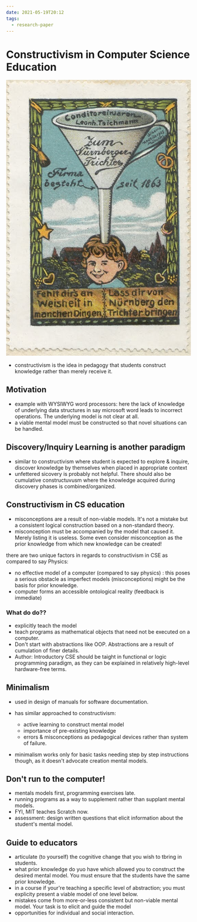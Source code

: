 ```yaml
---
date: 2021-05-19T20:12
tags: 
  - research-paper
---
```


# Constructivism in Computer Science Education

![Nuremberg funnel](static/nuremberg_funnel.png)

- constructivism is the idea in pedagogy that students construct knowledge rather than merely receive it.


## Motivation
- example with WYSIWYG word processors: here the lack of knowledge of underlying data structures in say microsoft word leads to incorrect operations. The underlying model is not clear at all.
- a viable mental model must be constructed so that novel situations can be handled.

## Discovery/Inquiry Learning is another paradigm
- similar to constructivism where student is expected to explore & inquire, discover knowledge by themselves when placed in appropriate context
- unfettered sicovery is probably not helpful. There should also be cumulative constructuvusm where the knowledge acquired during discovery phases is combined/organized.

## Constructivism in CS education
- misconceptions are a result of non-viable models. It's not a mistake but a consistent logical construction based on a non-standard theory.
- misconception must be accompanied by the model that caused it. Merely listing it is useless. Some even consider misconception as the prior knowledge from which new knowledge can be created!


there are two unique factors in regards to constructivism in CSE as compared to say Physics:
- no effective model of a computer (compared to say physics) : this poses a serious obstacle as imperfect models (misconceptions) might be the basis for prior knowledge.
- computer forms an accessible ontological reality (feedback is immediate)

### What do do??
- explicitly teach the model
- teach programs as mathematical objects that need not be executed on a computer.
- Don't start with abstractions like OOP. Abstractions are a result of cumulation of finer details.
- Author: Introductory CSE should be taight in functional or logic programming paradigm, as they can be explained in relatively high-level hardware-free terms.

## Minimalism
- used in design of manuals for software documentation.
- has similar approached to constructivism:
  - active learning to construct mental model
  - importance of pre-existing knowledge
  - errors & misconceptions as pedagogical devices rather than system of failure.
  
- minimalism works only for basic tasks needing step by step instructions though, as it doesn't advocate creation mental models.


## Don't run to the computer!
- mentals models first, programming exercises late.
- running programs as a way to supplement rather than supplant mental models.
- FYI, MIT teaches Scratch now.
- assessment: design written questions that elicit information about the student's mental model.

## Guide to educators
- articulate (to yourself) the cognitive change that you wish to tbring in students.
- what prior knowledge do yuo have which allowed you to construct the desired mental model. You must ensure that the students have the same prior knowledge.
- in a course if your're teaching a specific level of abstraction; you must explicity present a viable model of one level below.
- mistakes come from more-or-less consistent but non-viable mental model. Your task is to elicit and guide the model
- opportunities for individual and social interaction.
